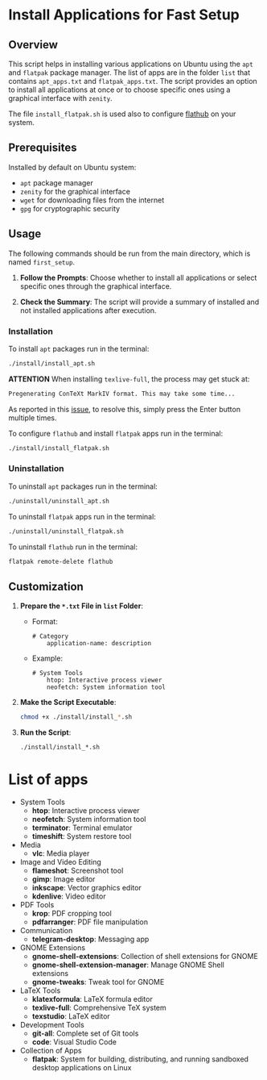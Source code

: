 # Install Applications for Fast Setup

## Overview

This script helps in installing various applications on Ubuntu using the `apt` and `flatpak` package manager. The list of apps are in the folder `list` that contains `apt_apps.txt` and `flatpak_apps.txt`. The script provides an option to install all applications at once or to choose specific ones using a graphical interface with `zenity`. 

The file `install_flatpak.sh` is used also to configure [flathub](https://flathub.org/) on your system.

## Prerequisites
Installed by default on Ubuntu system:

- `apt` package manager
- `zenity` for the graphical interface
- `wget` for downloading files from the internet
- `gpg` for cryptographic security

## Usage
The following commands should be run from the main directory, which is named `first_setup`.

1. **Follow the Prompts**:
	Choose whether to install all applications or select specific ones through the graphical interface.

1. **Check the Summary**:
    The script will provide a summary of installed and not installed applications after execution.


### Installation
To install `apt` packages run in the terminal:
   ```bash
   ./install/install_apt.sh
   ```

**ATTENTION** When installing `texlive-full`, the process may get stuck at:
  ```bash
  Pregenerating ConTeXt MarkIV format. This may take some time...
  ```
As reported in this [issue](https://bugs.launchpad.net/ubuntu/+source/context/+bug/2058409), to resolve this, simply press the Enter button multiple times.

To configure `flathub` and install `flatpak` apps run in the terminal:
   ```bash
   ./install/install_flatpak.sh
   ```

### Uninstallation
To uninstall `apt` packages run in the terminal:
   ```bash
   ./uninstall/uninstall_apt.sh
   ```

To uninstall `flatpak` apps run in the terminal:
   ```bash
   ./uninstall/uninstall_flatpak.sh
   ```
To uninstall `flathub` run in the terminal:
   ```bash
  flatpak remote-delete flathub
   ```

## Customization 

1. **Prepare the `*.txt` File in `list` Folder**:
   - Format: 
     ```plaintext
     # Category
         application-name: description
     ```
   - Example:
     ```plaintext
     # System Tools
         htop: Interactive process viewer
         neofetch: System information tool
     ```

1. **Make the Script Executable**:
   ```bash
   chmod +x ./install/install_*.sh
   ```

1. **Run the Script**:
   ```bash
   ./install/install_*.sh
   ```

# List of apps

- System Tools 
   - **htop**: Interactive process viewer 
   - **neofetch**: System information tool 
   - **terminator**: Terminal emulator 
   - **timeshift**: System restore tool 
- Media 
   - **vlc**: Media player 
- Image and Video Editing 
   - **flameshot**: Screenshot tool 
   - **gimp**: Image editor 
   - **inkscape**: Vector graphics editor 
   - **kdenlive**: Video editor 
- PDF Tools 
   - **krop**: PDF cropping tool 
   - **pdfarranger**: PDF file manipulation 
- Communication 
   - **telegram-desktop**: Messaging app 
- GNOME Extensions 
   - **gnome-shell-extensions**: Collection of shell extensions for GNOME 
   - **gnome-shell-extension-manager**: Manage GNOME Shell extensions 
   - **gnome-tweaks**: Tweak tool for GNOME 
- LaTeX Tools 
   - **klatexformula**: LaTeX formula editor 
   - **texlive-full**: Comprehensive TeX system 
   - **texstudio**: LaTeX editor 
- Development Tools 
   - **git-all**: Complete set of Git tools 
   - **code**: Visual Studio Code 
- Collection of Apps 
   - **flatpak**: System for building, distributing, and running sandboxed desktop applications on Linux